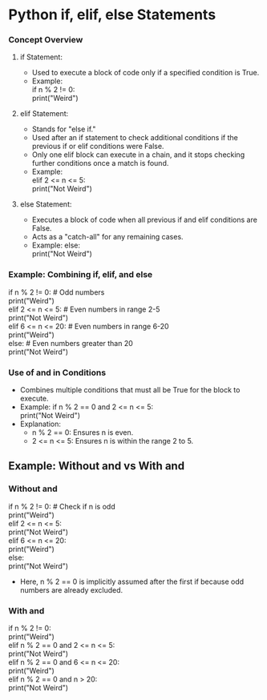 # Python if, elif, else Statements
### Concept Overview
1. if Statement:
   * Used to execute a block of code only if a specified condition is True.
   * Example:  
   if n % 2 != 0:  
    print("Weird")

2. elif Statement:
   * Stands for "else if."
   * Used after an if statement to check additional conditions if the previous if or elif conditions were False.
   * Only one elif block can execute in a chain, and it stops checking further conditions once a match is found.
   * Example:  
   elif 2 <= n <= 5:  
    print("Not Weird")

3. else Statement:
   * Executes a block of code when all previous if and elif conditions are False.
   * Acts as a "catch-all" for any remaining cases.
   * Example:
   else:  
    print("Not Weird")


### Example: Combining if, elif, and else
if n % 2 != 0:  # Odd numbers  
    print("Weird")  
elif 2 <= n <= 5:  # Even numbers in range 2-5  
    print("Not Weird")  
elif 6 <= n <= 20:  # Even numbers in range 6-20  
    print("Weird")  
else:  # Even numbers greater than 20  
    print("Not Weird")


### Use of and in Conditions
* Combines multiple conditions that must all be True for the block to execute.
* Example:
if n % 2 == 0 and 2 <= n <= 5:  
    print("Not Weird")
* Explanation:
  * n % 2 == 0: Ensures n is even.
  * 2 <= n <= 5: Ensures n is within the range 2 to 5.


## Example: Without and vs With and
### Without and
if n % 2 != 0:  # Check if n is odd  
    print("Weird")  
elif 2 <= n <= 5:  
    print("Not Weird")  
elif 6 <= n <= 20:  
    print("Weird")  
else:  
    print("Not Weird")

* Here, n % 2 == 0 is implicitly assumed after the first if because odd numbers are already excluded.


### With and
if n % 2 != 0:  
    print("Weird")  
elif n % 2 == 0 and 2 <= n <= 5:  
    print("Not Weird")  
elif n % 2 == 0 and 6 <= n <= 20:  
    print("Weird")  
elif n % 2 == 0 and n > 20:  
    print("Not Weird")
